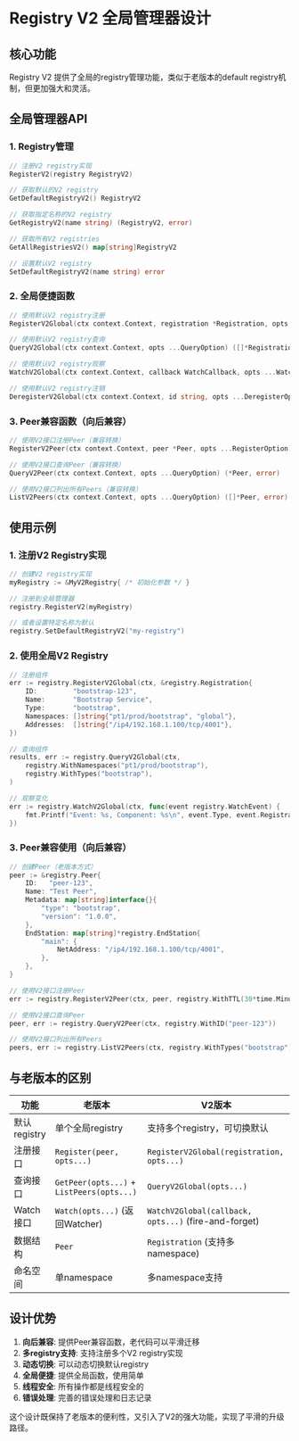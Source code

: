 # Registry V2 全局管理器设计

## 核心功能

Registry V2 提供了全局的registry管理功能，类似于老版本的default registry机制，但更加强大和灵活。

## 全局管理器API

### 1. Registry管理
```go
// 注册V2 registry实现
RegisterV2(registry RegistryV2)

// 获取默认的V2 registry
GetDefaultRegistryV2() RegistryV2

// 获取指定名称的V2 registry
GetRegistryV2(name string) (RegistryV2, error)

// 获取所有V2 registries
GetAllRegistriesV2() map[string]RegistryV2

// 设置默认V2 registry
SetDefaultRegistryV2(name string) error
```

### 2. 全局便捷函数
```go
// 使用默认V2 registry注册
RegisterV2Global(ctx context.Context, registration *Registration, opts ...RegisterOption) error

// 使用默认V2 registry查询
QueryV2Global(ctx context.Context, opts ...QueryOption) ([]*Registration, error)

// 使用默认V2 registry观察
WatchV2Global(ctx context.Context, callback WatchCallback, opts ...WatchOption) error

// 使用默认V2 registry注销
DeregisterV2Global(ctx context.Context, id string, opts ...DeregisterOption) error
```

### 3. Peer兼容函数（向后兼容）
```go
// 使用V2接口注册Peer（兼容转换）
RegisterV2Peer(ctx context.Context, peer *Peer, opts ...RegisterOption) error

// 使用V2接口查询Peer（兼容转换）
QueryV2Peer(ctx context.Context, opts ...QueryOption) (*Peer, error)

// 使用V2接口列出所有Peers（兼容转换）
ListV2Peers(ctx context.Context, opts ...QueryOption) ([]*Peer, error)
```

## 使用示例

### 1. 注册V2 Registry实现
```go
// 创建V2 registry实现
myRegistry := &MyV2Registry{ /* 初始化参数 */ }

// 注册到全局管理器
registry.RegisterV2(myRegistry)

// 或者设置特定名称为默认
registry.SetDefaultRegistryV2("my-registry")
```

### 2. 使用全局V2 Registry
```go
// 注册组件
err := registry.RegisterV2Global(ctx, &registry.Registration{
    ID:         "bootstrap-123",
    Name:       "Bootstrap Service",
    Type:       "bootstrap",
    Namespaces: []string{"pt1/prod/bootstrap", "global"},
    Addresses:  []string{"/ip4/192.168.1.100/tcp/4001"},
})

// 查询组件
results, err := registry.QueryV2Global(ctx,
    registry.WithNamespaces("pt1/prod/bootstrap"),
    registry.WithTypes("bootstrap"),
)

// 观察变化
err := registry.WatchV2Global(ctx, func(event registry.WatchEvent) {
    fmt.Printf("Event: %s, Component: %s\n", event.Type, event.Registration.Name)
})
```

### 3. Peer兼容使用（向后兼容）
```go
// 创建Peer（老版本方式）
peer := &registry.Peer{
    ID:   "peer-123",
    Name: "Test Peer",
    Metadata: map[string]interface{}{
        "type": "bootstrap",
        "version": "1.0.0",
    },
    EndStation: map[string]*registry.EndStation{
        "main": {
            NetAddress: "/ip4/192.168.1.100/tcp/4001",
        },
    },
}

// 使用V2接口注册Peer
err := registry.RegisterV2Peer(ctx, peer, registry.WithTTL(30*time.Minute))

// 使用V2接口查询Peer
peer, err := registry.QueryV2Peer(ctx, registry.WithID("peer-123"))

// 使用V2接口列出所有Peers
peers, err := registry.ListV2Peers(ctx, registry.WithTypes("bootstrap"))
```

## 与老版本的区别

| 功能 | 老版本 | V2版本 |
|------|--------|--------|
| 默认registry | 单个全局registry | 支持多个registry，可切换默认 |
| 注册接口 | `Register(peer, opts...)` | `RegisterV2Global(registration, opts...)` |
| 查询接口 | `GetPeer(opts...)` + `ListPeers(opts...)` | `QueryV2Global(opts...)` |
| Watch接口 | `Watch(opts...)` (返回Watcher) | `WatchV2Global(callback, opts...)` (fire-and-forget) |
| 数据结构 | `Peer` | `Registration` (支持多namespace) |
| 命名空间 | 单namespace | 多namespace支持 |

## 设计优势

1. **向后兼容**: 提供Peer兼容函数，老代码可以平滑迁移
2. **多registry支持**: 支持注册多个V2 registry实现
3. **动态切换**: 可以动态切换默认registry
4. **全局便捷**: 提供全局函数，使用简单
5. **线程安全**: 所有操作都是线程安全的
6. **错误处理**: 完善的错误处理和日志记录

这个设计既保持了老版本的便利性，又引入了V2的强大功能，实现了平滑的升级路径。